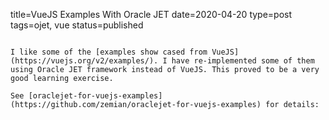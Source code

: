 title=VueJS Examples With Oracle JET
date=2020-04-20
type=post
tags=ojet, vue
status=published
~~~~~~

I like some of the [examples show cased from VueJS](https://vuejs.org/v2/examples/). I have re-implemented some of them using Oracle JET framework instead of VueJS. This proved to be a very good learning exercise.

See [oraclejet-for-vuejs-examples](https://github.com/zemian/oraclejet-for-vuejs-examples) for details:
